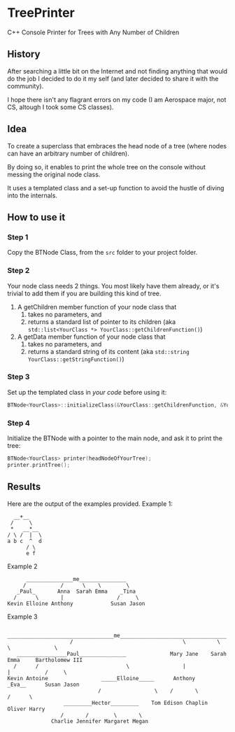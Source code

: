 # TreePrinter
C++ Console Printer for Trees with Any Number of Children

## History
After searching a little bit on the Internet and not finding anything that would do the job I decided to do it my self (and later decided to share it with the community).

I hope there isn't any flagrant errors on my code (I am Aerospace major, not CS, altough I took some CS classes).

## Idea
To create a superclass that embraces the head node of a tree (where nodes can have an arbitrary number of children).

By doing so, it enables to print the whole tree on the console without messing the original node class.

It uses a templated class and a set-up function to avoid the hustle of diving into the internals.

## How to use it
### Step 1
Copy the BTNode Class, from the `src` folder to your project folder.

### Step 2
Your node class needs 2 things. You most likely have them already, or it's trivial to add them if you are building this kind of tree.
1. A getChildren member function of your node class that
    1. takes no parameters, and
    2. returns a standard list of pointer to its children (aka `std::list<YourClass *> YourClass::getChildrenFunction()`)
2. A getData member function of your node class that
    1. takes no parameters, and
    2. returns a standard string of its content (aka `std::string YourClass::getStringFunction()`)

### Step 3
Set up the templated class in *your code* before using it:
```cpp
BTNode<YourClass>::initializeClass(&YourClass::getChildrenFunction, &YourClass::getStringFunction);
```

### Step 4
Initialize the BTNode with a pointer to the main node, and ask it to print the tree:
```cpp
BTNode<YourClass> printer(headNodeOfYourTree);
printer.printTree();
```

## Results
Here are the output of the examples provided.
Example 1:
```text
  __+__    
 /     \   
 *   __*__ 
/ \ /  |  \
a b c  ^  d
      / \  
      e f 
```
Example 2
```text
      _______________me_______________
     /           /      \    \        \
   _Paul_       Anna  Sarah Emma    _Tina
  /      \       |                 /     \
Kevin Elloine Anthony            Susan Jason
```
Example 3
```text
                     __________________________________me__________________________________        
                    /                                   \          \        \              \       
   ________________Paul_______________              Mary Jane    Sarah     Emma     Bartholomew III
  /      /                            \                 |                   |           /     \    
Kevin Antoine                 _____Elloine_____      Anthony              _Eva__      Susan Jason  
                             /                 \    /       \            /      \                  
                  _________Hector_________    Tom Edison Chaplin       Oliver Harry                
                 /       /        \       \                                                        
              Charlie Jennifer Margaret Megan                                                      
```
